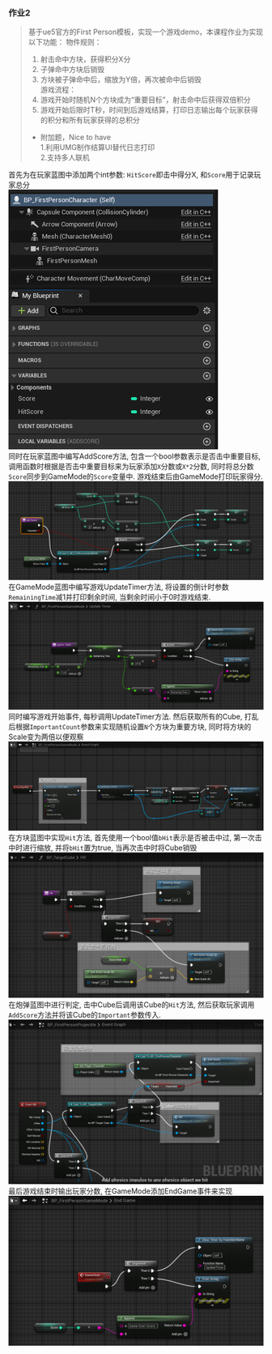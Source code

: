 ### 作业2
> 基于ue5官方的First Person模板，实现一个游戏demo，本课程作业为实现以下功能：
> 物件规则：
> 1. 射击命中方块，获得积分X分
> 2. 子弹命中方块后销毁
> 3. 方块被子弹命中后，缩放为Y倍，再次被命中后销毁  
> 游戏流程：
> 1. 游戏开始时随机N个方块成为“重要目标”，射击命中后获得双倍积分
> 2. 游戏开始后限时T秒，时间到后游戏结算，打印日志输出每个玩家获得的积分和所有玩家获得的总积分
> 
> * 附加题，Nice to have  
> 1.利用UMG制作结算UI替代日志打印  
> 2.支持多人联机

首先为在玩家蓝图中添加两个int参数: `HitScore`即击中得分X, 和`Score`用于记录玩家总分  
![](img/1.jpg)  
同时在玩家蓝图中编写AddScore方法, 包含一个bool参数表示是否击中重要目标, 调用函数时根据是否击中重要目标来为玩家添加`X`分数或`X*2`分数, 同时将总分数`Score`同步到GameMode的`Score`变量中. 游戏结束后由GameMode打印玩家得分.  
![](img/AddScore.jpg)  
在GameMode蓝图中编写游戏UpdateTimer方法, 将设置的倒计时参数`RemainingTime`减1并打印剩余时间, 当剩余时间小于0时游戏结束.  
![](img/UpdateTimer.jpg)
同时编写游戏开始事件, 每秒调用UpdateTimer方法. 然后获取所有的Cube, 打乱后根据`ImportantCount`参数来实现随机设置`N`个方块为重要方块, 同时将方块的Scale变为两倍以便观察  
![](img/BeginPlay.jpg)  
在方块蓝图中实现`Hit`方法, 首先使用一个bool值`bHit`表示是否被击中过, 第一次击中时进行缩放, 并将`bHit`置为true, 当再次击中时将Cube销毁  
![](img/CubeHit.jpg)  
在炮弹蓝图中进行判定, 击中Cube后调用该Cube的`Hit`方法, 然后获取玩家调用`AddScore`方法并将该Cube的`Important`参数传入.  
![](img/Projectile.jpg)  
最后游戏结束时输出玩家分数, 在GameMode添加EndGame事件来实现  
![](img/EndGame.jpg)  

